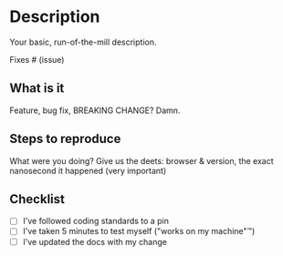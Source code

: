 # Description

Your basic, run-of-the-mill description.

Fixes # (issue)

## What is it

Feature, bug fix, BREAKING CHANGE? Damn.

## Steps to reproduce

What were you doing? Give us the deets: browser & version, the exact nanosecond it happened (very important)

## Checklist

- [ ] I've followed coding standards to a pin
- [ ] I've taken 5 minutes to test myself ("works on my machine"™)
- [ ] I've updated the docs with my change